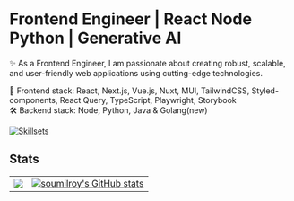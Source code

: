 Frontend Engineer | React Node Python | Generative AI
==================================================================================================================================

✨ As a Frontend Engineer, I am passionate about creating robust, scalable, and user-friendly web applications using cutting-edge technologies.

🎨 Frontend stack: React, Next.js, Vue.js, Nuxt, MUI, TailwindCSS, Styled-components, React Query, TypeScript, Playwright, Storybook <br />
🛠 Backend stack: Node, Python, Java & Golang(new)

[![Skillsets](https://skillicons.dev/icons?i=js,html,css,ts,react,nextjs,tailwind,py,nuxtjs,docker,mysql,nestjs,flask,aws,java)](https://skillicons.dev)

## Stats

<table>
  <tr>
    <td>
      <a href="http://www.github.com/soumilroy"><img src="https://github-readme-streak-stats.herokuapp.com/?user=soumilroy&stroke=ffffff&background=1c1917&ring=0891b2&fire=0891b2&currStreakNum=ffffff&currStreakLabel=0891b2&sideNums=ffffff&sideLabels=ffffff&dates=ffffff&hide_border=true" /></a>
    </td>
    <td>
  <a href="http://www.github.com/soumilroy"><img src="https://github-readme-stats.vercel.app/api?username=soumilroy&show_icons=true&hide=stars,&count_private=true&title_color=0891b2&text_color=ffffff&icon_color=0891b2&bg_color=1c1917&hide_border=true&show_icons=true" alt="soumilroy's GitHub stats" /></a>
    </td>
  </tr>
</table>
